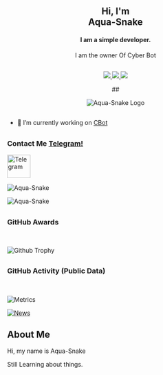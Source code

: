 <h2 align="center">Hi, I'm <br>Aqua-Snake</h1>
<h4 align="center">I am a simple developer.</h3>
<p align="center">
  I am the owner Of Cyber Bot
</p>

##

<p align="center">
  <a href="https://github.com/Aqua-Snake">
    <img src="https://komarev.com/ghpvc/?username=Aqua-Snake&label=Profile%20views&color=green&label=Profile+Views&style=plastic">

  </a>
  <a href="https://github.com/Aqua-Snake?tab=stars">
    <img src="https://img.shields.io/github/stars/Aqua-Snake?color=green&label=Stargazers&style=plastic">

  </a>
  <a href="https://github.com/Aqua-Snake?tab=followers">
    <img src="https://img.shields.io/github/followers/Aqua-Snake?color=green&label=Followers&style=plastic">

  </a>
</p>

<div align="center">
##

![Aqua-Snake Logo](https://media.giphy.com/media/oQKWEqvuxfHPIo77NN/giphy.gif)
 </div>
 
##

- 🔭 I’m currently working on [CBot](https://github.com/Aqua-Snake/CBot)


##

### Contact Me [Telegram!](https://t.me/aqua_snake)
<p align="left">
<a href="https://t.me/Aqua-Snakeblog" target="blank"><img align="center" src="https://www.freepnglogos.com/uploads/telegram-png/telegram-chat-message-mobile-send-file-smartphone-talk-16.png" alt="Telegram  " height="54" width="54" /></a>

</p>

<p><img align="center" src="https://github-readme-stats.vercel.app/api/top-langs?username=Aqua-Snake&show_icons=true&layout=compact&theme=nightowl" alt="Aqua-Snake" /></p>

<p><img align="center" src="https://github-readme-streak-stats.herokuapp.com/?user=Aqua-Snake&theme=nightowl" alt="Aqua-Snake" /></p>
</details>

##

### GitHub Awards
<br/>

![Github Trophy](https://github-profile-trophy.vercel.app/?username=Aqua-Snake)


##
 
### GitHub Activity (Public Data)
<br/>

![Metrics](https://metrics.lecoq.io/Aqua-Snake?template=classic&followup=1&isocalendar=1&languages=1&isocalendar.duration=half-year&config.timezone=Europe%2FIstanbul)

[![News](https://github-readme-stats.vercel.app/api/pin/?username=Aqua-Snake&repo=CBot)](https://github.com/Aqua-Snake/CBot)



##

## About Me 

Hi, my name is Aqua-Snake 

Still Learning about things. 

</details>

